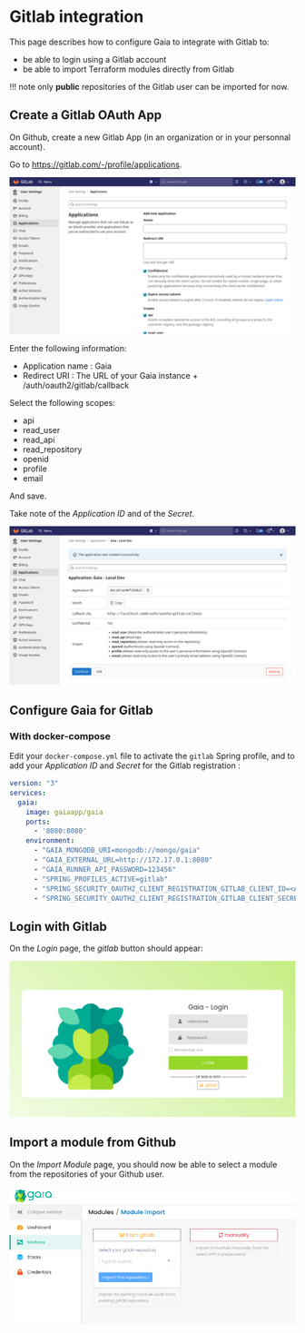 # Gitlab integration

This page describes how to configure Gaia to integrate with Gitlab to:

* be able to login using a Gitlab account
* be able to import Terraform modules directly from Gitlab

!!! note
    only **public** repositories of the Gitlab user can be imported for now.

## Create a Gitlab OAuth App

On Github, create a new Gitlab App (in an organization or in your personnal account).

Go to https://gitlab.com/-/profile/applications.

![Screenshot of Applications screen on Gitlab](./gitlab-integration/applications.png)

Enter the following information:

* Application name : Gaia
* Redirect URI : The URL of your Gaia instance + /auth/oauth2/gitlab/callback

Select the following scopes:

* api
* read_user
* read_api
* read_repository
* openid
* profile
* email

And save.

Take note of the _Application ID_ and of the _Secret_.

![Screenshot the App showing Application ID and Secret on Gitlab](./gitlab-integration/application-with-secret.png)

## Configure Gaia for Gitlab

### With docker-compose

Edit your `docker-compose.yml` file to activate the `gitlab` Spring profile, and to add your _Application ID_ and _Secret_ for the Gitlab registration :

```yaml
version: "3"
services:
  gaia:
    image: gaiaapp/gaia
    ports:
      - '8080:8080'
    environment:
      - "GAIA_MONGODB_URI=mongodb://mongo/gaia"
      - "GAIA_EXTERNAL_URL=http://172.17.0.1:8080"
      - "GAIA_RUNNER_API_PASSWORD=123456"
      - "SPRING_PROFILES_ACTIVE=gitlab"
      - "SPRING_SECURITY_OAUTH2_CLIENT_REGISTRATION_GITLAB_CLIENT_ID=<APPLICATION_ID>"
      - "SPRING_SECURITY_OAUTH2_CLIENT_REGISTRATION_GITLAB_CLIENT_SECRET=<SECRET>"
```

## Login with Gitlab

On the _Login_ page, the _gitlab_ button should appear:

![Screenshot the login page on Gaia](./gitlab-integration/login-with-gitlab.png)

## Import a module from Github

On the _Import Module_ page, you should now be able to select a module from the repositories of your Github user.

![Screenshot the login page on Gaia](./gitlab-integration/import-module-from-gitlab.png)